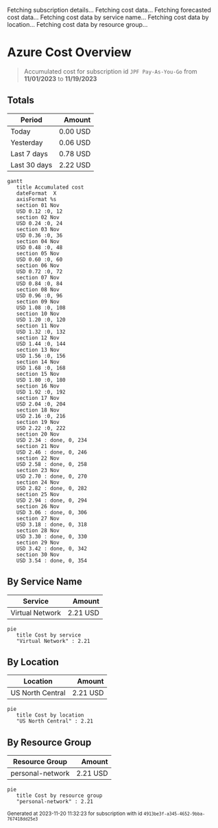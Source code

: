 Fetching subscription details...
Fetching cost data...
Fetching forecasted cost data...
Fetching cost data by service name...
Fetching cost data by location...
Fetching cost data by resource group...
# Azure Cost Overview

> Accumulated cost for subscription id `JPF Pay-As-You-Go` from **11/01/2023** to **11/19/2023**

## Totals

|Period|Amount|
|---|---:|
|Today|0.00 USD|
|Yesterday|0.06 USD|
|Last 7 days|0.78 USD|
|Last 30 days|2.22 USD|

```mermaid
gantt
   title Accumulated cost
   dateFormat  X
   axisFormat %s
   section 01 Nov
   USD 0.12 :0, 12
   section 02 Nov
   USD 0.24 :0, 24
   section 03 Nov
   USD 0.36 :0, 36
   section 04 Nov
   USD 0.48 :0, 48
   section 05 Nov
   USD 0.60 :0, 60
   section 06 Nov
   USD 0.72 :0, 72
   section 07 Nov
   USD 0.84 :0, 84
   section 08 Nov
   USD 0.96 :0, 96
   section 09 Nov
   USD 1.08 :0, 108
   section 10 Nov
   USD 1.20 :0, 120
   section 11 Nov
   USD 1.32 :0, 132
   section 12 Nov
   USD 1.44 :0, 144
   section 13 Nov
   USD 1.56 :0, 156
   section 14 Nov
   USD 1.68 :0, 168
   section 15 Nov
   USD 1.80 :0, 180
   section 16 Nov
   USD 1.92 :0, 192
   section 17 Nov
   USD 2.04 :0, 204
   section 18 Nov
   USD 2.16 :0, 216
   section 19 Nov
   USD 2.22 :0, 222
   section 20 Nov
   USD 2.34 : done, 0, 234
   section 21 Nov
   USD 2.46 : done, 0, 246
   section 22 Nov
   USD 2.58 : done, 0, 258
   section 23 Nov
   USD 2.70 : done, 0, 270
   section 24 Nov
   USD 2.82 : done, 0, 282
   section 25 Nov
   USD 2.94 : done, 0, 294
   section 26 Nov
   USD 3.06 : done, 0, 306
   section 27 Nov
   USD 3.18 : done, 0, 318
   section 28 Nov
   USD 3.30 : done, 0, 330
   section 29 Nov
   USD 3.42 : done, 0, 342
   section 30 Nov
   USD 3.54 : done, 0, 354
```

## By Service Name

|Service|Amount|
|---|---:|
|Virtual Network|2.21 USD|

```mermaid
pie
   title Cost by service
   "Virtual Network" : 2.21
```

## By Location

|Location|Amount|
|---|---:|
|US North Central|2.21 USD|

```mermaid
pie
   title Cost by location
   "US North Central" : 2.21
```

## By Resource Group

|Resource Group|Amount|
|---|---:|
|personal-network|2.21 USD|

```mermaid
pie
   title Cost by resource group
   "personal-network" : 2.21
```

<sup>Generated at 2023-11-20 11:32:23 for subscription with id `4913be3f-a345-4652-9bba-767418dd25e3`</sup>
